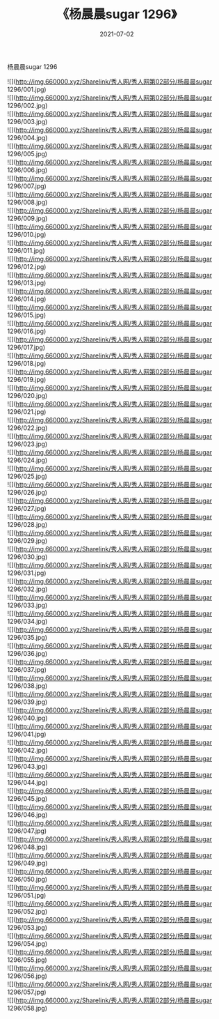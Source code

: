 ﻿---
layout: post
title:  《杨晨晨sugar 1296》
date:   2021-07-02
img: http://img.660000.xyz/Sharelink/秀人网/秀人网第02部分/杨晨晨sugar 1296/000.jpg
categories: [美女, 清纯, 唯美]
---

杨晨晨sugar 1296

  ![](http://img.660000.xyz/Sharelink/秀人网/秀人网第02部分/杨晨晨sugar 1296/001.jpg) <br> ![](http://img.660000.xyz/Sharelink/秀人网/秀人网第02部分/杨晨晨sugar 1296/002.jpg) <br> ![](http://img.660000.xyz/Sharelink/秀人网/秀人网第02部分/杨晨晨sugar 1296/003.jpg) <br> ![](http://img.660000.xyz/Sharelink/秀人网/秀人网第02部分/杨晨晨sugar 1296/004.jpg) <br> ![](http://img.660000.xyz/Sharelink/秀人网/秀人网第02部分/杨晨晨sugar 1296/005.jpg) <br> ![](http://img.660000.xyz/Sharelink/秀人网/秀人网第02部分/杨晨晨sugar 1296/006.jpg) <br> ![](http://img.660000.xyz/Sharelink/秀人网/秀人网第02部分/杨晨晨sugar 1296/007.jpg) <br> ![](http://img.660000.xyz/Sharelink/秀人网/秀人网第02部分/杨晨晨sugar 1296/008.jpg) <br> ![](http://img.660000.xyz/Sharelink/秀人网/秀人网第02部分/杨晨晨sugar 1296/009.jpg) <br> ![](http://img.660000.xyz/Sharelink/秀人网/秀人网第02部分/杨晨晨sugar 1296/010.jpg) <br> ![](http://img.660000.xyz/Sharelink/秀人网/秀人网第02部分/杨晨晨sugar 1296/011.jpg) <br> ![](http://img.660000.xyz/Sharelink/秀人网/秀人网第02部分/杨晨晨sugar 1296/012.jpg) <br> ![](http://img.660000.xyz/Sharelink/秀人网/秀人网第02部分/杨晨晨sugar 1296/013.jpg) <br> ![](http://img.660000.xyz/Sharelink/秀人网/秀人网第02部分/杨晨晨sugar 1296/014.jpg) <br> ![](http://img.660000.xyz/Sharelink/秀人网/秀人网第02部分/杨晨晨sugar 1296/015.jpg) <br> ![](http://img.660000.xyz/Sharelink/秀人网/秀人网第02部分/杨晨晨sugar 1296/016.jpg) <br> ![](http://img.660000.xyz/Sharelink/秀人网/秀人网第02部分/杨晨晨sugar 1296/017.jpg) <br> ![](http://img.660000.xyz/Sharelink/秀人网/秀人网第02部分/杨晨晨sugar 1296/018.jpg) <br> ![](http://img.660000.xyz/Sharelink/秀人网/秀人网第02部分/杨晨晨sugar 1296/019.jpg) <br> ![](http://img.660000.xyz/Sharelink/秀人网/秀人网第02部分/杨晨晨sugar 1296/020.jpg) <br> ![](http://img.660000.xyz/Sharelink/秀人网/秀人网第02部分/杨晨晨sugar 1296/021.jpg) <br> ![](http://img.660000.xyz/Sharelink/秀人网/秀人网第02部分/杨晨晨sugar 1296/022.jpg) <br> ![](http://img.660000.xyz/Sharelink/秀人网/秀人网第02部分/杨晨晨sugar 1296/023.jpg) <br> ![](http://img.660000.xyz/Sharelink/秀人网/秀人网第02部分/杨晨晨sugar 1296/024.jpg) <br> ![](http://img.660000.xyz/Sharelink/秀人网/秀人网第02部分/杨晨晨sugar 1296/025.jpg) <br> ![](http://img.660000.xyz/Sharelink/秀人网/秀人网第02部分/杨晨晨sugar 1296/026.jpg) <br> ![](http://img.660000.xyz/Sharelink/秀人网/秀人网第02部分/杨晨晨sugar 1296/027.jpg) <br> ![](http://img.660000.xyz/Sharelink/秀人网/秀人网第02部分/杨晨晨sugar 1296/028.jpg) <br> ![](http://img.660000.xyz/Sharelink/秀人网/秀人网第02部分/杨晨晨sugar 1296/029.jpg) <br> ![](http://img.660000.xyz/Sharelink/秀人网/秀人网第02部分/杨晨晨sugar 1296/030.jpg) <br> ![](http://img.660000.xyz/Sharelink/秀人网/秀人网第02部分/杨晨晨sugar 1296/031.jpg) <br> ![](http://img.660000.xyz/Sharelink/秀人网/秀人网第02部分/杨晨晨sugar 1296/032.jpg) <br> ![](http://img.660000.xyz/Sharelink/秀人网/秀人网第02部分/杨晨晨sugar 1296/033.jpg) <br> ![](http://img.660000.xyz/Sharelink/秀人网/秀人网第02部分/杨晨晨sugar 1296/034.jpg) <br> ![](http://img.660000.xyz/Sharelink/秀人网/秀人网第02部分/杨晨晨sugar 1296/035.jpg) <br> ![](http://img.660000.xyz/Sharelink/秀人网/秀人网第02部分/杨晨晨sugar 1296/036.jpg) <br> ![](http://img.660000.xyz/Sharelink/秀人网/秀人网第02部分/杨晨晨sugar 1296/037.jpg) <br> ![](http://img.660000.xyz/Sharelink/秀人网/秀人网第02部分/杨晨晨sugar 1296/038.jpg) <br> ![](http://img.660000.xyz/Sharelink/秀人网/秀人网第02部分/杨晨晨sugar 1296/039.jpg) <br> ![](http://img.660000.xyz/Sharelink/秀人网/秀人网第02部分/杨晨晨sugar 1296/040.jpg) <br> ![](http://img.660000.xyz/Sharelink/秀人网/秀人网第02部分/杨晨晨sugar 1296/041.jpg) <br> ![](http://img.660000.xyz/Sharelink/秀人网/秀人网第02部分/杨晨晨sugar 1296/042.jpg) <br> ![](http://img.660000.xyz/Sharelink/秀人网/秀人网第02部分/杨晨晨sugar 1296/043.jpg) <br> ![](http://img.660000.xyz/Sharelink/秀人网/秀人网第02部分/杨晨晨sugar 1296/044.jpg) <br> ![](http://img.660000.xyz/Sharelink/秀人网/秀人网第02部分/杨晨晨sugar 1296/045.jpg) <br> ![](http://img.660000.xyz/Sharelink/秀人网/秀人网第02部分/杨晨晨sugar 1296/046.jpg) <br> ![](http://img.660000.xyz/Sharelink/秀人网/秀人网第02部分/杨晨晨sugar 1296/047.jpg) <br> ![](http://img.660000.xyz/Sharelink/秀人网/秀人网第02部分/杨晨晨sugar 1296/048.jpg) <br> ![](http://img.660000.xyz/Sharelink/秀人网/秀人网第02部分/杨晨晨sugar 1296/049.jpg) <br> ![](http://img.660000.xyz/Sharelink/秀人网/秀人网第02部分/杨晨晨sugar 1296/050.jpg) <br> ![](http://img.660000.xyz/Sharelink/秀人网/秀人网第02部分/杨晨晨sugar 1296/051.jpg) <br> ![](http://img.660000.xyz/Sharelink/秀人网/秀人网第02部分/杨晨晨sugar 1296/052.jpg) <br> ![](http://img.660000.xyz/Sharelink/秀人网/秀人网第02部分/杨晨晨sugar 1296/053.jpg) <br> ![](http://img.660000.xyz/Sharelink/秀人网/秀人网第02部分/杨晨晨sugar 1296/054.jpg) <br> ![](http://img.660000.xyz/Sharelink/秀人网/秀人网第02部分/杨晨晨sugar 1296/055.jpg) <br> ![](http://img.660000.xyz/Sharelink/秀人网/秀人网第02部分/杨晨晨sugar 1296/056.jpg) <br> ![](http://img.660000.xyz/Sharelink/秀人网/秀人网第02部分/杨晨晨sugar 1296/057.jpg) <br> ![](http://img.660000.xyz/Sharelink/秀人网/秀人网第02部分/杨晨晨sugar 1296/058.jpg) <br>